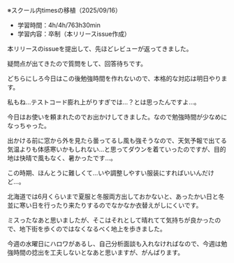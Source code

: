 ※スクール内timesの移植（2025/09/16）


- 学習時間：4h/4h/763h30min
- 学習内容：卒制（本リリースissue作成）
  

本リリースのissueを提出して、先ほどレビューが返ってきました。

疑問点が出てきたので質問をして、回答待ちです。

どちらにしろ今日はこの後勉強時間を作れないので、本格的な対応は明日やります。

私もね…テストコード膨れ上がりすぎでは…？とは思ったんですよ…。
  

今日はお使いを頼まれたのでお出かけしてきました。なので勉強時間が少なめになっちゃった。

出かける前に窓から外を見たら曇ってるし風も強そうなので、天気予報で出てる気温よりも体感寒いかもしれない…と思ってダウンを着ていったのですが、目的地は快晴で風もなく、暑かったです…。

この時期、ほんとうに難しくて…いや調整しやすい服装にすればいいんだけど…。

北海道では6月くらいまで夏服と冬服両方出しておかないと、あったかい日と冬並に寒い日を行ったり来たりするのでなかなか衣替えがしにくいです。

ミスったなあと思いましたが、そこはそれとして晴れてて気持ちが良かったので、地下街を歩くのではなくなるべく地上を歩きました。

今週の水曜日にハロワがあるし、自己分析面談も入れなければなので、今週は勉強時間の捻出を工夫しないとなあと思いますが、がんばります。
